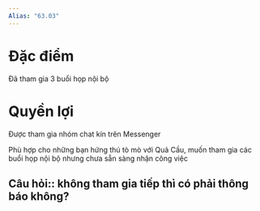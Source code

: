 ```yaml
---
Alias: "63.03"
---
```


# Đặc điểm
Đã tham gia 3 buổi họp nội bộ

# Quyền lợi
Được tham gia nhóm chat kín trên Messenger

Phù hợp cho những bạn hứng thú tò mò với Quả Cầu, muốn tham gia các buổi họp nội bộ nhưng chưa sẵn sàng nhận công việc

## Câu hỏi:: không tham gia tiếp thì có phải thông báo không? 
